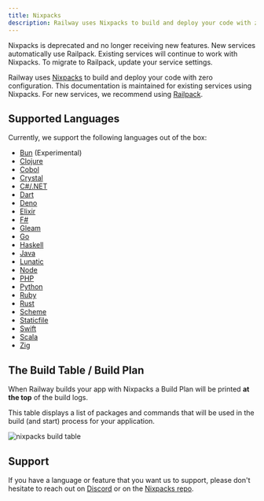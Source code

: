```yaml
---
title: Nixpacks
description: Railway uses Nixpacks to build and deploy your code with zero configuration.
---
```


<DeprecationBanner>
Nixpacks is deprecated and no longer receiving new features. New services automatically use Railpack. 
Existing services will continue to work with Nixpacks. To migrate to Railpack, update your service settings.
</DeprecationBanner>

Railway uses <a href="https://nixpacks.com/docs" target="_blank">Nixpacks</a> to build and deploy your code with
zero configuration. This documentation is maintained for existing services using Nixpacks. For new services, we recommend using [Railpack](/reference/railpack).

## Supported Languages

Currently, we support the following languages out of the box:

- [Bun](https://nixpacks.com/docs/providers/node#bun-support) (Experimental)
- [Clojure](https://nixpacks.com/docs/providers/clojure)
- [Cobol](https://nixpacks.com/docs/providers/cobol)
- [Crystal](https://nixpacks.com/docs/providers/crystal)
- [C#/.NET](https://nixpacks.com/docs/providers/csharp)
- [Dart](https://nixpacks.com/docs/providers/dart)
- [Deno](https://nixpacks.com/docs/providers/deno)
- [Elixir](https://nixpacks.com/docs/providers/elixir)
- [F#](https://nixpacks.com/docs/providers/fsharp)
- [Gleam](https://nixpacks.com/docs/providers/gleam)
- [Go](https://nixpacks.com/docs/providers/go)
- [Haskell](https://nixpacks.com/docs/providers/haskell)
- [Java](https://nixpacks.com/docs/providers/java)
- [Lunatic](https://nixpacks.com/docs/providers/lunatic)
- [Node](https://nixpacks.com/docs/providers/node)
- [PHP](https://nixpacks.com/docs/providers/php)
- [Python](https://nixpacks.com/docs/providers/python)
- [Ruby](https://nixpacks.com/docs/providers/ruby)
- [Rust](https://nixpacks.com/docs/providers/rust)
- [Scheme](https://nixpacks.com/docs/providers/scheme)
- [Staticfile](https://nixpacks.com/docs/providers/staticfile)
- [Swift](https://nixpacks.com/docs/providers/swift)
- [Scala](https://nixpacks.com/docs/providers/scala)
- [Zig](https://nixpacks.com/docs/providers/zig-lang)

## The Build Table / Build Plan

When Railway builds your app with Nixpacks a Build Plan will be printed **at the top** of the build logs.

This table displays a list of packages and commands that will be used in the build (and start) process for your application.

<Image
src="https://res.cloudinary.com/railway/image/upload/v1722994637/docs/build_table_j6izfy.png"
alt="nixpacks build table"
layout="responsive"
width={1365} height={790} quality={80} />

## Support

If you have a language or feature that you want us to support, please don't hesitate to
reach out on <a href="https://discord.gg/xAm2w6g" target="_blank">Discord</a> or on the <a href="https://github.com/railwayapp/nixpacks/discussions/245" target="_blank">Nixpacks repo</a>.
